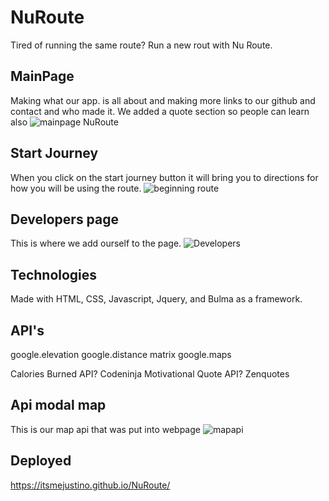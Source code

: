 # NuRoute

Tired of running the same route? Run a new rout with Nu Route.

## MainPage

Making what our app. is all about and making more links to our github and contact and who made it.
We added a quote section so people can learn also
![mainpage NuRoute](assets%5CNuroute%20homepage.png)

## Start Journey

When you click on the start journey button it will bring you to directions for
how you will be using the route.
![beginning route](assets%5Cstart%20run.png)

## Developers page

This is where we add ourself to the page.
![Developers](assets%5Cdevelopers.png)

## Technologies

Made with HTML, CSS, Javascript, Jquery, and Bulma as a framework.

## API's

google.elevation
google.distance matrix
google.maps

Calories Burned API? Codeninja
Motivational Quote API? Zenquotes

## Api modal map

This is our map api that was put into webpage
![mapapi](assets%5Cmapfeatures.png)

## Deployed

<https://itsmejustino.github.io/NuRoute/>
